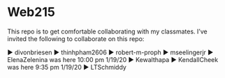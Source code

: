 # Web215

This repo is to get comfortable collaborating with my classmates. I’ve invited the following to collaborate on this repo:

►	divonbriesen
►	thinhpham2606
►	robert-m-proph
►	mseelingerjr
►	ElenaZelenina was here 10:00 pm 1/19/20
►	Kewalthapa
►	KendallCheek was here 9:35 pm 1/19/20
►	LTSchmiddy

   

